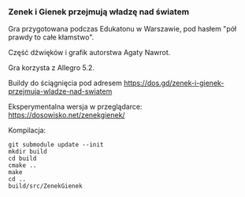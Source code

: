 ### Zenek i Gienek przejmują władzę nad światem

Gra przygotowana podczas Edukatonu w Warszawie, pod hasłem "pół prawdy to całe kłamstwo".

Część dźwięków i grafik autorstwa Agaty Nawrot.

Gra korzysta z Allegro 5.2.

Buildy do ściągnięcia pod adresem https://dos.gd/zenek-i-gienek-przejmuja-wladze-nad-swiatem

Eksperymentalna wersja w przeglądarce: https://dosowisko.net/zenekgienek/

Kompilacja:

	git submodule update --init
	mkdir build
	cd build
	cmake ..
	make
	cd ..
	build/src/ZenekGienek
